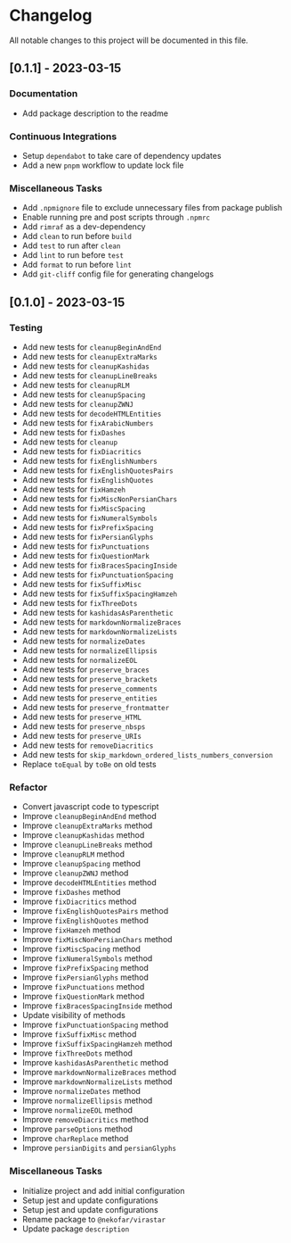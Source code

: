 # Changelog

All notable changes to this project will be documented in this file.

## [0.1.1] - 2023-03-15

### <!-- 05 -->Documentation

- Add package description to the readme

### <!-- 07 -->Continuous Integrations

- Setup `dependabot` to take care of dependency updates
- Add a new `pnpm` workflow to update lock file

### <!-- 08 -->Miscellaneous Tasks

- Add `.npmignore` file to exclude unnecessary files from package publish
- Enable running pre and post scripts through `.npmrc`
- Add `rimraf` as a dev-dependency
- Add `clean` to run before `build`
- Add `test` to run after `clean`
- Add `lint` to run before `test`
- Add `format` to run before `lint`
- Add `git-cliff` config file for generating changelogs

## [0.1.0] - 2023-03-15

### <!-- 03 -->Testing

- Add new tests for `cleanupBeginAndEnd`
- Add new tests for `cleanupExtraMarks`
- Add new tests for `cleanupKashidas`
- Add new tests for `cleanupLineBreaks`
- Add new tests for `cleanupRLM`
- Add new tests for `cleanupSpacing`
- Add new tests for `cleanupZWNJ`
- Add new tests for `decodeHTMLEntities`
- Add new tests for `fixArabicNumbers`
- Add new tests for `fixDashes`
- Add new tests for `cleanup`
- Add new tests for `fixDiacritics`
- Add new tests for `fixEnglishNumbers`
- Add new tests for `fixEnglishQuotesPairs`
- Add new tests for `fixEnglishQuotes`
- Add new tests for `fixHamzeh`
- Add new tests for `fixMiscNonPersianChars`
- Add new tests for `fixMiscSpacing`
- Add new tests for `fixNumeralSymbols`
- Add new tests for `fixPrefixSpacing`
- Add new tests for `fixPersianGlyphs`
- Add new tests for `fixPunctuations`
- Add new tests for `fixQuestionMark`
- Add new tests for `fixBracesSpacingInside`
- Add new tests for `fixPunctuationSpacing`
- Add new tests for `fixSuffixMisc`
- Add new tests for `fixSuffixSpacingHamzeh`
- Add new tests for `fixThreeDots`
- Add new tests for `kashidasAsParenthetic`
- Add new tests for `markdownNormalizeBraces`
- Add new tests for `markdownNormalizeLists`
- Add new tests for `normalizeDates`
- Add new tests for `normalizeEllipsis`
- Add new tests for `normalizeEOL`
- Add new tests for `preserve_braces`
- Add new tests for `preserve_brackets`
- Add new tests for `preserve_comments`
- Add new tests for `preserve_entities`
- Add new tests for `preserve_frontmatter`
- Add new tests for `preserve_HTML`
- Add new tests for `preserve_nbsps`
- Add new tests for `preserve_URIs`
- Add new tests for `removeDiacritics`
- Add new tests for `skip_markdown_ordered_lists_numbers_conversion`
- Replace `toEqual` by `toBe` on old tests

### <!-- 04 -->Refactor

- Convert javascript code to typescript
- Improve `cleanupBeginAndEnd` method
- Improve `cleanupExtraMarks` method
- Improve `cleanupKashidas` method
- Improve `cleanupLineBreaks` method
- Improve `cleanupRLM` method
- Improve `cleanupSpacing` method
- Improve `cleanupZWNJ` method
- Improve `decodeHTMLEntities` method
- Improve `fixDashes` method
- Improve `fixDiacritics` method
- Improve `fixEnglishQuotesPairs` method
- Improve `fixEnglishQuotes` method
- Improve `fixHamzeh` method
- Improve `fixMiscNonPersianChars` method
- Improve `fixMiscSpacing` method
- Improve `fixNumeralSymbols` method
- Improve `fixPrefixSpacing` method
- Improve `fixPersianGlyphs` method
- Improve `fixPunctuations` method
- Improve `fixQuestionMark` method
- Improve `fixBracesSpacingInside` method
- Update visibility of methods
- Improve `fixPunctuationSpacing` method
- Improve `fixSuffixMisc` method
- Improve `fixSuffixSpacingHamzeh` method
- Improve `fixThreeDots` method
- Improve `kashidasAsParenthetic` method
- Improve `markdownNormalizeBraces` method
- Improve `markdownNormalizeLists` method
- Improve `normalizeDates` method
- Improve `normalizeEllipsis` method
- Improve `normalizeEOL` method
- Improve `removeDiacritics` method
- Improve `parseOptions` method
- Improve `charReplace` method
- Improve `persianDigits` and `persianGlyphs`

### <!-- 08 -->Miscellaneous Tasks

- Initialize project and add initial configuration
- Setup jest and update configurations
- Setup jest and update configurations
- Rename package to `@nekofar/virastar`
- Update package `description`

<!-- generated by git-cliff -->
